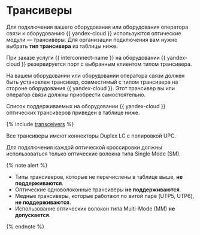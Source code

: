 # Трансиверы

Для подключения вашего оборудования или оборудования оператора связи к оборудованию {{ yandex-cloud }} используются оптические модули — трансиверы. Для организации подключения вам нужно выбрать **тип трансивера** из таблицы ниже.

При заказе услуги {{ interconnect-name }} на оборудовании {{ yandex-cloud }} резервируется порт с выбранным клиентом типом трансивера.

На вашем оборудовании или оборудовании оператора связи должен быть установлен трансивер, совместимый с типом трансивера на стороне оборудования {{ yandex-cloud }}. Этот трансивер вы или оператор связи должны приобрести самостоятельно. 

Список поддерживаемых на оборудовании {{ yandex-cloud }} оптических трансиверов приведен в таблице ниже.

{% include [transceivers](../../_includes/interconnect/transceivers.md) %}

Все трансиверы имеют коннекторы Duplex LC с полировкой UPC. 

Для подключения каждой оптической кроссировки должны использоваться только оптические волокна типа Single Mode (SM).

{% note alert %}

* Типы трансиверов, которые не перечислены в таблице выше, **не поддерживаются**. 
* Оптические одноволоконные трансиверы **не поддерживаются**.
* Медные трансиверы, которые работают по витой паре (UTP5, UTP6), **не поддерживаются**.
* Использование оптических волокон типа Multi-Mode (MM) **не допускается**.

{% endnote %}
